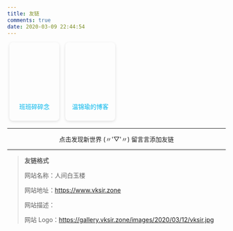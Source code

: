 ```yaml
---
title: 友链
comments: true
date: 2020-03-09 22:44:54
---
```


<html>
	<head>
		<style>
			.card {
                display:inline-block;
				width: 115px;
				box-shadow: 0 2px 6px 0 rgba(0, 0, 0, 0.12);
				overflow: hidden;
				transition: 0.15s ease-in-out;
				border-radius: 8px;
				margin: 0 5px;
				text-align: center;
				text-decoration: none;
				line-height: 65px;
                color: #00b6ec;
                border-bottom:none;
			}
            .card:hover {
                transform: scale(1.07);
                color: #00b6ec;
            }
			.avatar {
				width: 100%;
				height: 115px;
                background-size: cover !important;
			}
		</style>
	</head>
	<body>
		<a class="card" href="https://blog.dlzhang.com/" target="_blank">
			<div
				class="avatar"
				style="background: url(https://d33wubrfki0l68.cloudfront.net/c58bf3d03a0a2b85df29bddfe5aed00859ab56af/5a667/images/blog-avatar.jpg);"
			></div>
			<span>班班碎碎念</span>
		</a>
		<a class="card" href="https://www.wenjinyu.me/" target="_blank">
			<div
				class="avatar"
				style="background: url(https://i.loli.net/2019/05/04/5ccd2f658815a.png);"
			></div>
			<span>温锦瑜的博客</span>
		</a>
	</body>
</html>


---

<div style="text-align:center;">
    <i class="fa fa-heart" style="color:red;"></i>
        点击发现新世界 (〃'▽'〃) 留言言添加友链
    <i class="fa fa-heart" style="color:red;"></i>
</div>


---

> **友链格式**
>
> 网站名称：人间白玉楼
>
> 网站地址：<u>https://www.vksir.zone</u>
>
> 网站描述：
>
> 网站 Logo：<u>https://gallery.vksir.zone/images/2020/03/12/vksir.jpg</u>